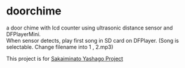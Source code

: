 # doorchime
a door chime with lcd counter using ultrasonic distance sensor and DFPlayerMini.  
When sensor detects, play first song in SD card on DFPlayer. (Song is selectable. Change filename into 1 , 2.mp3)

This project is for <a href="https://yashago.org/">Sakaiminato Yashago Project</a>
